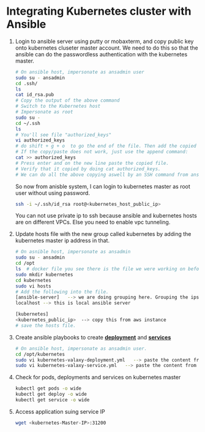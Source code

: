 # Integrating Kubernetes cluster with Ansible

1. Login to ansible server using putty or mobaxterm, and copy public key onto kubernetes cluseter master account. We need to do this so that the ansible can do the passwordless authentication with the kubernetes master.
   ```sh
   # On ansible host, impersonate as ansadmin user
   sudo su - ansadmin
   cd .ssh/
   ls
   cat id_rsa.pub
   # Copy the output of the above command
   # Switch to the Kubernetes host
   # Impersonate as root
   sudo su -
   cd ~/.ssh
   ls
   # You'll see file "authorized_keys"
   vi authorized_keys
   # do shift + g + o  to go the end of the file. Then add the copied key at the end.
   # If the copy/paste does not work, just use the append command:
   cat >> authorized_keys
   # Press enter and on the new line paste the copied file. 
   # Verify that it copied by doing cat authorized_keys.
   # We can do all the above copying aswell by an SSH command from ansible host. 
   ```
   So now from anisble system, I can login to kubernetes master as root user without using password.
   ```sh
   ssh -i ~/.ssh/id_rsa root@<kubernetes_host_public_ip>
   ```
   You can not use private ip to ssh because ansible and kubernetes hosts are on different VPCs. Else you need to enable vpc tunneling.

1. Update hosts file with the new group called kubernetes by adding the kubernetes master ip address in that. 
   ```sh
   # On asnible host, impersonate as ansadmin
   sudo su - ansadmin
   cd /opt
   ls  # docker file you see there is the file we were working on before.
   sudo mkdir kubernetes
   cd kubernetes
   sudo vi hosts
   # Add the following into the file.
   [ansible-server]   --> we are doing grouping here. Grouping the ips here into group ansible-server. All ips under one group can be accessed using the group name.
   localhost --> this is local ansible server
   
   [kubernetes]
   <kubernetes_public_ip>  --> copy this from aws instance
   # save the hosts file.
   ```

1. Create ansible playbooks to create **[deployment](https://github.com/SamerLabban/Simple-DevOps-Project/blob/master/Kubernetes/kubernetes-valaxy-deployment.yml)** and **[services](https://github.com/SamerLabban/Simple-DevOps-Project/blob/master/Kubernetes/kubernetes-valaxy-service.yml)** 
   ```sh
   # On ansible host, impersonate as ansadmin user.
   cd /opt/kubernetes
   sudo vi kubernetes-valaxy-deployment.yml   --> paste the content from the above link.
   sudo vi kubernetes-valaxy-service.yml   --> paste the content from the above link.
   ```
    
1.  Check for pods, deployments and services on kubernetes master
    ```sh 
    kubectl get pods -o wide 
    kubectl get deploy -o wide
    kubectl get service -o wide
    ```
	
1. Access application suing service IP
   ```sh
   wget <kubernetes-Master-IP>:31200
   ```
